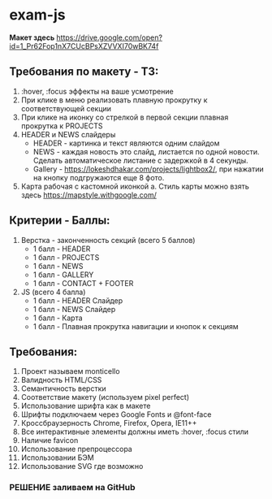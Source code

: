 # exam-js

**Макет здесь** 
<https://drive.google.com/open?id=1_Pr62Fop1nX7CUcBPsXZVVXI70wBK74f>

## Требования по макету - ТЗ:
1. :hover, :focus  эффекты на ваше усмотрение
2. При клике в меню реализовать плавную прокрутку к соответствующей секции
3. При клике на иконку со стрелкой в первой секции плавная прокрутка к PROJECTS
4. HEADER и NEWS слайдеры
    - HEADER - картинка и текст являются одним слайдом
    - NEWS - каждая новость это слайд, листается по одной новости. Сделать автоматическое листание с задержкой в 4 секунды.
    - Gallery - <https://lokeshdhakar.com/projects/lightbox2/>, при нажатии на кнопку подгружаются еще 8 фото.
5. Карта рабочая с кастомной иконкой
    a. Стиль карты можно взять здесь <https://mapstyle.withgoogle.com/>

## Критерии - Баллы:
1. Верстка - законченность секций (всего 5 баллов)
    - 1 балл - HEADER
    - 1 балл - PROJECTS
    - 1 балл - NEWS
    - 1 балл - GALLERY
    - 1 балл - CONTACT + FOOTER
2. JS (всего 4 балла)
    - 1 балл - HEADER Cлайдер
    - 1 балл - NEWS Слайдер
    - 1 балл - Карта
    - 1 балл - Плавная прокрутка навигации и кнопок к секциям 

## Требования:
1. Проект называем monticello
2. Валидность HTML/CSS
3. Семантичность верстки
4. Соответствие макету (используем pixel perfect) 
1. Использование шрифта как в макете
2. Шрифты подключаем через Google Fonts и @font-face
5. Кроссбраузерность Chrome, Firefox, Opera, IE11++
6. Все интерактивные элементы должны иметь :hover, :focus стили
7. Наличие favicon
8. Использование препроцессора
9. Использовании БЭМ
10. Использование SVG где возможно

### РЕШЕНИЕ заливаем на GitHub
